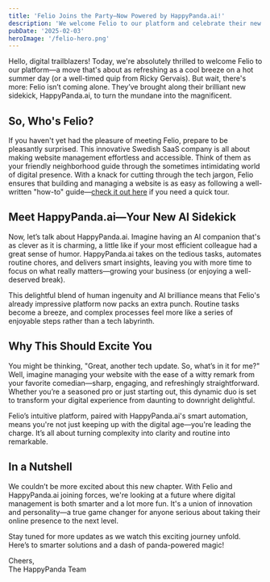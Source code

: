 ```yaml
---
title: 'Felio Joins the Party—Now Powered by HappyPanda.ai!'
description: 'We welcome Felio to our platform and celebrate their new AI sidekick, HappyPanda.ai, which makes digital management a delight. Discover how these innovative platforms are transforming website management in Sweden and beyond.'
pubDate: '2025-02-03'
heroImage: '/felio-hero.png'
---
```


Hello, digital trailblazers! Today, we're absolutely thrilled to welcome Felio to our platform—a move that's about as refreshing as a cool breeze on a hot summer day (or a well-timed quip from Ricky Gervais). But wait, there's more: Felio isn’t coming alone. They’ve brought along their brilliant new sidekick, HappyPanda.ai, to turn the mundane into the magnificent.

## So, Who's Felio?

If you haven't yet had the pleasure of meeting Felio, prepare to be pleasantly surprised. This innovative Swedish SaaS company is all about making website management effortless and accessible. Think of them as your friendly neighborhood guide through the sometimes intimidating world of digital presence. With a knack for cutting through the tech jargon, Felio ensures that building and managing a website is as easy as following a well-written "how-to" guide—[check it out here](https://felio.se/how-to) if you need a quick tour.

## Meet HappyPanda.ai—Your New AI Sidekick

Now, let’s talk about HappyPanda.ai. Imagine having an AI companion that's as clever as it is charming, a little like if your most efficient colleague had a great sense of humor. HappyPanda.ai takes on the tedious tasks, automates routine chores, and delivers smart insights, leaving you with more time to focus on what really matters—growing your business (or enjoying a well-deserved break).

This delightful blend of human ingenuity and AI brilliance means that Felio's already impressive platform now packs an extra punch. Routine tasks become a breeze, and complex processes feel more like a series of enjoyable steps rather than a tech labyrinth.

## Why This Should Excite You

You might be thinking, "Great, another tech update. So, what’s in it for me?" Well, imagine managing your website with the ease of a witty remark from your favorite comedian—sharp, engaging, and refreshingly straightforward. Whether you’re a seasoned pro or just starting out, this dynamic duo is set to transform your digital experience from daunting to downright delightful.

Felio’s intuitive platform, paired with HappyPanda.ai's smart automation, means you're not just keeping up with the digital age—you're leading the charge. It’s all about turning complexity into clarity and routine into remarkable.

## In a Nutshell

We couldn’t be more excited about this new chapter. With Felio and HappyPanda.ai joining forces, we're looking at a future where digital management is both smarter and a lot more fun. It's a union of innovation and personality—a true game changer for anyone serious about taking their online presence to the next level.

Stay tuned for more updates as we watch this exciting journey unfold. Here’s to smarter solutions and a dash of panda-powered magic!

Cheers,  
The HappyPanda Team
